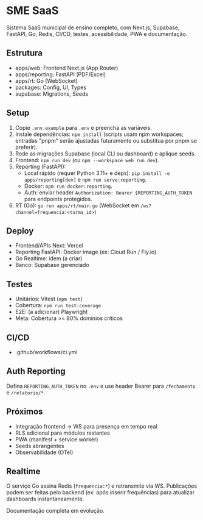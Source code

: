 # SME SaaS

Sistema SaaS municipal de ensino completo, com Next.js, Supabase, FastAPI, Go, Redis, CI/CD, testes, acessibilidade, PWA e documentação.

## Estrutura
- apps/web: Frontend Next.js (App Router)
- apps/reporting: FastAPI (PDF/Excel)
- apps/rt: Go (WebSocket)
- packages: Config, UI, Types
- supabase: Migrations, Seeds

## Setup
1. Copie `.env.example` para `.env` e preencha as variáveis.
2. Instale dependências: `npm install` (scripts usam npm workspaces; entradas "pnpm" serão ajustadas futuramente ou substitua por pnpm se preferir).
3. Rode as migrações Supabase (local CLI ou dashboard) e aplique seeds.
4. Frontend: `npm run dev` (ou `npm --workspace web run dev`).
5. Reporting (FastAPI):
	- Local rápido (requer Python 3.11+ e deps): `pip install -e apps/reporting[dev]` e `npm run serve:reporting`.
	- Docker: `npm run docker:reporting`.
	- Auth: enviar header `Authorization: Bearer $REPORTING_AUTH_TOKEN` para endpoints protegidos.
6. RT (Go): `go run apps/rt/main.go` (WebSocket em `/ws?channel=frequencia:<turma_id>`)

## Deploy
- Frontend/APIs Next: Vercel
- Reporting FastAPI: Docker image (ex: Cloud Run / Fly.io)
- Go Realtime: idem (a criar)
- Banco: Supabase gerenciado

## Testes
- Unitários: Vitest (`npm test`)
- Cobertura: `npm run test:coverage`
- E2E: (a adicionar) Playwright
- Meta: Cobertura >= 80% domínios críticos

## CI/CD
- .github/workflows/ci.yml

## Auth Reporting
Defina `REPORTING_AUTH_TOKEN` no `.env` e use header Bearer para `/fechamento` e `/relatorio/*`.

## Próximos
- Integração frontend -> WS para presença em tempo real
- RLS adicional para módulos restantes
- PWA (manifest + service worker)
- Seeds abrangentes
- Observabilidade (OTel)

## Realtime
O serviço Go assina Redis (`frequencia:*`) e retransmite via WS. Publicações podem ser feitas pelo backend (ex: após inserir frequências) para atualizar dashboards instantaneamente.

Documentação completa em evolução.
